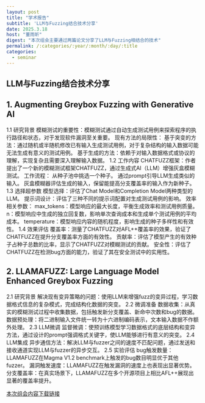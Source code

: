 ```yaml
---
layout: post
title: "学术报告"
subtitle: 'LLM与Fuzzing结合技术分享'
date: 2025.3.18
host: "董雨昕"
digest: "本次组会主要通过两篇论文分享了LLM与Fuzzing相结合的技术"
permalink: /:categories/:year/:month/:day/:title
categories:
  - seminar
---
```

## LLM与Fuzzing结合技术分享

## 1. Augmenting Greybox Fuzzing with Generative AI
1.1 研究背景 
‌模糊测试的重要性‌：模糊测试通过自动生成测试用例来探索程序的执行路径和状态，对于发现软件漏洞至关重要。
‌现有方法的局限性‌：
‌基于突变的方法‌：通过随机或半随机修改已有输入生成测试用例，对于复杂结构的输入数据可能无法生成有意义的测试用例。
‌基于生成的方法‌：依赖于对输入数据格式或协议的理解，实现复杂且需要深入理解输入数据。
1.2 工作内容
CHATFUZZ框架‌：作者提出了一个新的模糊测试框架CHATFUZZ，通过生成式AI（LLM）增强灰盒模糊测试。
‌工作流程‌：
从种子池中挑选一个种子。
通过prompt引导LLM生成类似的输入。
灰盒模糊器评估生成的输入，保留能提高分支覆盖率的输入作为新种子。
1.3 选择超参数
‌模型选择‌：评估了Chat Model和Completion Model两种类型的LLM。
‌提示词设计‌：评估了三种不同的提示词配置对生成测试用例的影响。
‌效率相关参数‌：
max_tokens‌：模型响应的最大长度，平衡生成效率和测试用例质量。
n‌：模型响应中生成的独立回复数，影响单次查询成本和生成单个测试用例的平均成本。
temperature‌：模型响应内容的随机程度，影响生成的种子多样性和有效性。
1.4 效果评估
‌覆盖率‌：测量了CHATFUZZ对AFL++覆盖率的效果，验证了CHATFUZZ在提升分支覆盖率方面的有效性。
‌贡献率‌：评估了模型产生的有效种子占种子总数的比率，显示了CHATFUZZ对模糊测试的贡献。
‌安全性‌：评估了CHATFUZZ在检测bug方面的能力，验证了其在安全测试中的实用性。

## 2. LLAMAFUZZ: Large Language Model Enhanced Greybox Fuzzing
2.1 研究背景
‌解决现有变异策略的问题‌：使用LLM来增强fuzz的变异过程，学习数据格式信息的复杂模式，完成结构化数据的突变。
2.2 微调准备
‌数据收集‌：从真实的模糊测试过程中收集数据，包括触发新分支覆盖、新命中次数和bug的数据。
‌数据预处理‌：将二进制输入文件统一转为十六进制编码表示，文本输入数据不作额外处理。
2.3 LLM微调
‌监督微调‌：使预训练模型学习数据格式的底层结构和变异方法，通过设计的prompt强调格式关键字，使LLM能够进行有意义的突变。
2.4 LLM集成
‌异步通信方法‌：解决LLM与fuzzer之间的速度不匹配问题，通过发送和接收通道实现LLM与fuzzer的异步交互。
2.5 实验评估
bug触发数量‌：LLAMAFUZZ在Magma V1.2 benchmark上触发的bug数目明显优于其他fuzzer。
‌漏洞触发速度‌：LLAMAFUZZ在触发漏洞的速度上也表现出显著优势。
‌分支覆盖率‌：在真实场景下，LLAMAFUZZ在多个开源项目上相比AFL++展现出显著的覆盖率提升。





[本次组会内容下载链接](https://github.com/Lizhizhiyi/PPT/blob/main/files/20250325.pdf)
